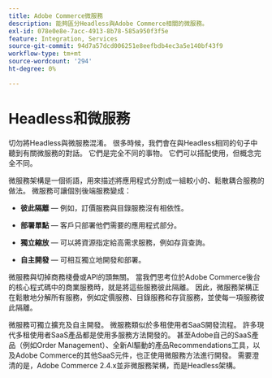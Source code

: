 ```yaml
---
title: Adobe Commerce微服務
description: 能夠區分Headless與Adobe Commerce相關的微服務。
exl-id: 078e0e8e-7acc-4913-8b78-585a950f3f5e
feature: Integration, Services
source-git-commit: 94d7a57dcd006251e8eefbdb4ec3a5e140bf43f9
workflow-type: tm+mt
source-wordcount: '294'
ht-degree: 0%

---
```


# Headless和微服務

切勿將Headless與微服務混淆。 很多時候，我們會在與Headless相同的句子中聽到有關微服務的對話。 它們是完全不同的事物。 它們可以搭配使用，但概念完全不同。

微服務架構是一個術語，用來描述將應用程式分割成一組較小的、鬆散耦合服務的做法。 微服務可讓個別後端服務變成：

- **彼此隔離** — 例如，訂價服務與目錄服務沒有相依性。

- **部署單點** — 客戶只部署他們需要的應用程式部分。

- **獨立縮放** — 可以將資源指定給高需求服務，例如存貨查詢。

- **自主開發** — 可相互獨立地開發和部署。

微服務與切掉商務棧疊或API的頭無關。 當我們思考位於Adobe Commerce後台的核心程式碼中的商業服務時，就是將這些服務彼此隔離。 因此，微服務架構正在鬆散地分解所有服務，例如定價服務、目錄服務和存貨服務，並使每一項服務彼此隔離。

微服務可獨立擴充及自主開發。 微服務類似於多租使用者SaaS開發流程。 許多現代多租使用者SaaS產品都是使用多服務方法開發的。 甚至Adobe自己的SaaS產品（例如Order Management）、全新AI驅動的產品Recommendations工具，以及Adobe Commerce的其他SaaS元件，也正使用微服務方法進行開發。 需要澄清的是，Adobe Commerce 2.4.x並非微服務架構，而是Headless架構。
